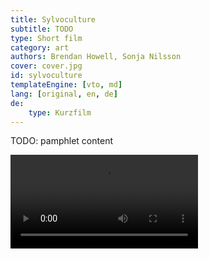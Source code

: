 ```yaml
---
title: Sylvoculture
subtitle: TODO
type: Short film
category: art
authors: Brendan Howell, Sonja Nilsson
cover: cover.jpg
id: sylvoculture
templateEngine: [vto, md]
lang: [original, en, de]
de:
    type: Kurzfilm
---
```


TODO: pamphlet content

<video src="/{{ id }}/TheGreatRewilding_1080_5oct2024.mp4" controls></video>
